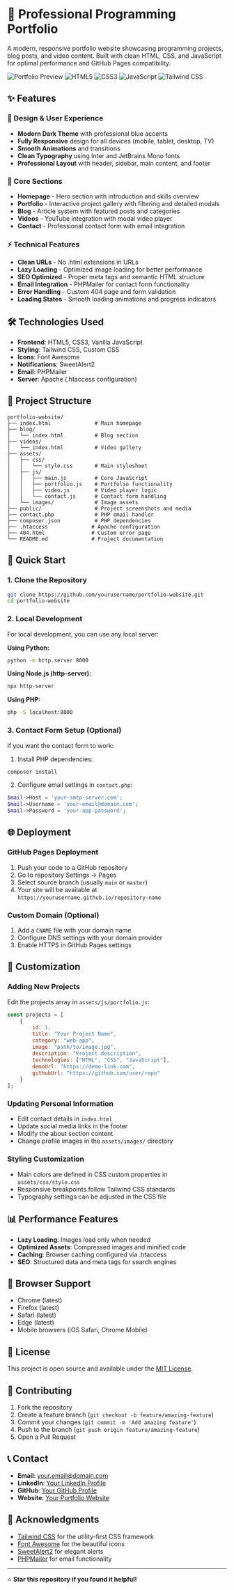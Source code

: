 # 🚀 Professional Programming Portfolio

A modern, responsive portfolio website showcasing programming projects, blog posts, and video content. Built with clean HTML, CSS, and JavaScript for optimal performance and GitHub Pages compatibility.

![Portfolio Preview](https://img.shields.io/badge/Status-Live-brightgreen) ![HTML5](https://img.shields.io/badge/HTML5-E34F26?logo=html5&logoColor=white) ![CSS3](https://img.shields.io/badge/CSS3-1572B6?logo=css3&logoColor=white) ![JavaScript](https://img.shields.io/badge/JavaScript-F7DF1E?logo=javascript&logoColor=black) ![Tailwind CSS](https://img.shields.io/badge/Tailwind_CSS-38B2AC?logo=tailwind-css&logoColor=white)

## ✨ Features

### 🎨 Design & User Experience
- **Modern Dark Theme** with professional blue accents
- **Fully Responsive** design for all devices (mobile, tablet, desktop, TV)
- **Smooth Animations** and transitions
- **Clean Typography** using Inter and JetBrains Mono fonts
- **Professional Layout** with header, sidebar, main content, and footer

### 📱 Core Sections
- **Homepage** - Hero section with introduction and skills overview
- **Portfolio** - Interactive project gallery with filtering and detailed modals
- **Blog** - Article system with featured posts and categories
- **Videos** - YouTube integration with modal video player
- **Contact** - Professional contact form with email integration

### ⚡ Technical Features
- **Clean URLs** - No .html extensions in URLs
- **Lazy Loading** - Optimized image loading for better performance
- **SEO Optimized** - Proper meta tags and semantic HTML structure
- **Email Integration** - PHPMailer for contact form functionality
- **Error Handling** - Custom 404 page and form validation
- **Loading States** - Smooth loading animations and progress indicators

## 🛠️ Technologies Used

- **Frontend**: HTML5, CSS3, Vanilla JavaScript
- **Styling**: Tailwind CSS, Custom CSS
- **Icons**: Font Awesome
- **Notifications**: SweetAlert2
- **Email**: PHPMailer
- **Server**: Apache (.htaccess configuration)

## 📁 Project Structure

```
portfolio-website/
├── index.html              # Main homepage
├── blog/
│   └── index.html          # Blog section
├── videos/
│   └── index.html          # Video gallery
├── assets/
│   ├── css/
│   │   └── style.css       # Main stylesheet
│   ├── js/
│   │   ├── main.js         # Core JavaScript
│   │   ├── portfolio.js    # Portfolio functionality
│   │   ├── video.js        # Video player logic
│   │   └── contact.js      # Contact form handling
│   └── images/             # Image assets
├── public/                 # Project screenshots and media
├── contact.php             # PHP email handler
├── composer.json           # PHP dependencies
├── .htaccess              # Apache configuration
├── 404.html               # Custom error page
└── README.md              # Project documentation
```

## 🚀 Quick Start

### 1. Clone the Repository
```bash
git clone https://github.com/yourusername/portfolio-website.git
cd portfolio-website
```

### 2. Local Development
For local development, you can use any local server:

**Using Python:**
```bash
python -m http.server 8000
```

**Using Node.js (http-server):**
```bash
npx http-server
```

**Using PHP:**
```bash
php -S localhost:8000
```

### 3. Contact Form Setup (Optional)
If you want the contact form to work:

1. Install PHP dependencies:
```bash
composer install
```

2. Configure email settings in `contact.php`:
```php
$mail->Host = 'your-smtp-server.com';
$mail->Username = 'your-email@domain.com';
$mail->Password = 'your-app-password';
```

## 🌐 Deployment

### GitHub Pages Deployment
1. Push your code to a GitHub repository
2. Go to repository Settings → Pages
3. Select source branch (usually `main` or `master`)
4. Your site will be available at `https://yourusername.github.io/repository-name`

### Custom Domain (Optional)
1. Add a `CNAME` file with your domain name
2. Configure DNS settings with your domain provider
3. Enable HTTPS in GitHub Pages settings

## 🎯 Customization

### Adding New Projects
Edit the projects array in `assets/js/portfolio.js`:
```javascript
const projects = [
    {
        id: 1,
        title: "Your Project Name",
        category: "web-app",
        image: "path/to/image.jpg",
        description: "Project description",
        technologies: ["HTML", "CSS", "JavaScript"],
        demoUrl: "https://demo-link.com",
        githubUrl: "https://github.com/user/repo"
    }
];
```

### Updating Personal Information
- Edit contact details in `index.html`
- Update social media links in the footer
- Modify the about section content
- Change profile images in the `assets/images/` directory

### Styling Customization
- Main colors are defined in CSS custom properties in `assets/css/style.css`
- Responsive breakpoints follow Tailwind CSS standards
- Typography settings can be adjusted in the CSS file

## 📊 Performance Features

- **Lazy Loading**: Images load only when needed
- **Optimized Assets**: Compressed images and minified code
- **Caching**: Browser caching configured via .htaccess
- **SEO**: Structured data and meta tags for search engines

## 🔧 Browser Support

- Chrome (latest)
- Firefox (latest)
- Safari (latest)
- Edge (latest)
- Mobile browsers (iOS Safari, Chrome Mobile)

## 📝 License

This project is open source and available under the [MIT License](LICENSE).

## 🤝 Contributing

1. Fork the repository
2. Create a feature branch (`git checkout -b feature/amazing-feature`)
3. Commit your changes (`git commit -m 'Add amazing feature'`)
4. Push to the branch (`git push origin feature/amazing-feature`)
5. Open a Pull Request

## 📞 Contact

- **Email**: your.email@domain.com
- **LinkedIn**: [Your LinkedIn Profile](https://linkedin.com/in/yourprofile)
- **GitHub**: [Your GitHub Profile](https://github.com/yourusername)
- **Website**: [Your Portfolio Website](https://yourusername.github.io/portfolio-website)

## 🙏 Acknowledgments

- [Tailwind CSS](https://tailwindcss.com/) for the utility-first CSS framework
- [Font Awesome](https://fontawesome.com/) for the beautiful icons
- [SweetAlert2](https://sweetalert2.github.io/) for elegant alerts
- [PHPMailer](https://github.com/PHPMailer/PHPMailer) for email functionality

---

⭐ **Star this repository if you found it helpful!**
